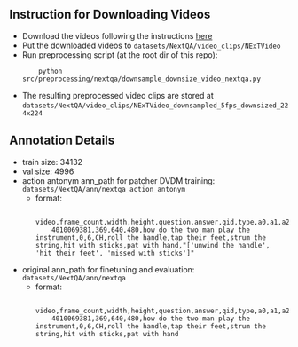## Instruction for Downloading Videos
- Download the videos following the instructions [here](https://github.com/doc-doc/NExT-QA)
- Put the downloaded videos to `datasets/NextQA/video_clips/NExTVideo`
- Run preprocessing script (at the root dir of this repo):
    ```
        python src/preprocessing/nextqa/downsample_downsize_video_nextqa.py
    ```
- The resulting preprocessed video clips are stored at `datasets/NextQA/video_clips/NExTVideo_downsampled_5fps_downsized_224x224`

## Annotation Details
- train size: 34132
- val size: 4996
- action antonym ann_path for patcher DVDM training: `datasets/NextQA/ann/nextqa_action_antonym`
    - format:
        ```
            video,frame_count,width,height,question,answer,qid,type,a0,a1,a2,a3,a4,action_antonym_choices
            4010069381,369,640,480,how do the two man play the instrument,0,6,CH,roll the handle,tap their feet,strum the string,hit with sticks,pat with hand,"['unwind the handle', 'hit their feet', 'missed with sticks']"
        ```
- original ann_path for finetuning and evaluation: `datasets/NextQA/ann/nextqa`
    - format:
        ```
            video,frame_count,width,height,question,answer,qid,type,a0,a1,a2,a3,a4
            4010069381,369,640,480,how do the two man play the instrument,0,6,CH,roll the handle,tap their feet,strum the string,hit with sticks,pat with hand
        ```